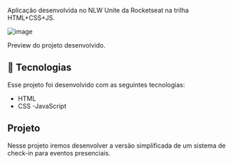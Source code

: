 Aplicação desenvolvida no NLW Unite da Rocketseat na trilha HTML+CSS+JS.


![image](https://github.com/Bsaltori/nlw-unite/assets/67175689/89aaa0f6-a74e-49c0-9591-a8a8c90e47aa)


Preview do projeto desenvolvido.

## 🚀 Tecnologias
Esse projeto foi desenvolvido com as seguintes tecnologias:

- HTML
- CSS
-JavaScript

## Projeto
Nesse projeto iremos desenvolver a versão simplificada de um sistema de check-in para eventos presenciais.
